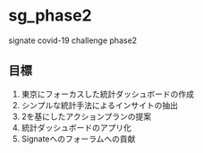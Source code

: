 # sg_phase2
signate covid-19 challenge phase2 

## 目標
1. 東京にフォーカスした統計ダッシュボードの作成
2. シンプルな統計手法によるインサイトの抽出
3. 2を基にしたアクションプランの提案
4. 統計ダッシュボードのアプリ化
5. Signateへのフォーラムへの貢献
